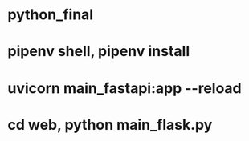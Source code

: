 ﻿# python_final
# pipenv shell, pipenv install
# uvicorn main_fastapi:app --reload
# cd web, python main_flask.py
